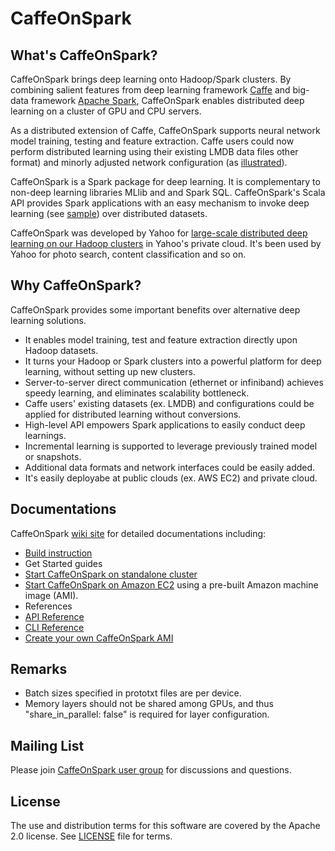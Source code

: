 <!--
Copyright 2016 Yahoo Inc.
Licensed under the terms of the Apache 2.0 license.
Please see LICENSE file in the project root for terms.
-->
# CaffeOnSpark

## What's CaffeOnSpark?

CaffeOnSpark brings deep learning onto Hadoop/Spark clusters.  By
combining salient features from deep learning framework
[Caffe](https://github.com/BVLC/caffe) and big-data framework [Apache
Spark](http://spark.apache.org/), CaffeOnSpark enables distributed
deep learning on a cluster of GPU and CPU servers.

As a distributed extension of Caffe, CaffeOnSpark supports neural
network model training, testing and feature extraction.  Caffe users
could now perform distributed learning using their existing LMDB data
files other format) and minorly adjusted network configuration (as
[illustrated](../master/data/lenet_memory_train_test.prototxt#L10-L12)).

CaffeOnSpark is a Spark package for deep learning. It is complementary
to non-deep learning libraries MLlib and and Spark SQL.
CaffeOnSpark's Scala API provides Spark applications with an easy
mechanism to invoke deep learning (see
[sample](../master/caffe-grid/src/main/scala/com/yahoo/ml/caffe/examples/MyMLPipeline.scala))
over distributed datasets.

CaffeOnSpark was developed by Yahoo for [large-scale distributed deep
learning on our Hadoop
clusters](http://yahoohadoop.tumblr.com/post/129872361846/large-scale-distributed-deep-learning-on-hadoop)
in Yahoo's private cloud.  It's been used by Yahoo for photo search,
content classification and so on.

## Why CaffeOnSpark?

CaffeOnSpark provides some important benefits over alternative deep learning solutions.

* It enables model training, test and feature extraction directly upon Hadoop datasets.
* It turns your Hadoop or Spark clusters into a powerful platform for deep learning, without setting up new clusters.
* Server-to-server direct communication (ethernet or infiniband) achieves speedy learning, and eliminates scalability bottleneck. 
* Caffe users' existing datasets (ex. LMDB) and configurations could be applied for distributed learning without conversions.
* High-level API empowers Spark applications to easily conduct deep learnings. 
* Incremental learning is supported to leverage previously trained model or snapshots. 
* Additional data formats and network interfaces could be easily added.
* It's easily deployabe at public clouds (ex. AWS EC2) and private cloud.

## Documentations

CaffeOnSpark [wiki site](../../wiki) for detailed documentations including:
* [Build instruction](../../wiki/build)
* Get Started guides
 * [Start CaffeOnSpark on standalone cluster](../wiki/GetStarted_local)
 * [Start CaffeOnSpark on Amazon EC2](../../wiki/GetStarted_EC2) using a pre-built Amazon machine image (AMI). 
* References
 * [API Reference](http://yahoo.github.io/CaffeOnSpark/scala_doc/)
 * [CLI Reference](../../wiki/CLI)
* [Create your own CaffeOnSpark AMI](../../wiki/Create_AMI)

## Remarks

* Batch sizes specified in prototxt files are per device.
* Memory layers should not be shared among GPUs, and thus "share_in_parallel: false" is required for layer configuration.

## Mailing List

Please join [CaffeOnSpark user
group](https://groups.google.com/forum/#!forum/caffeonspark-users) for
discussions and questions.


## License

The use and distribution terms for this software are covered by the
Apache 2.0 license. See [LICENSE](LICENSE.txt) file for terms.
